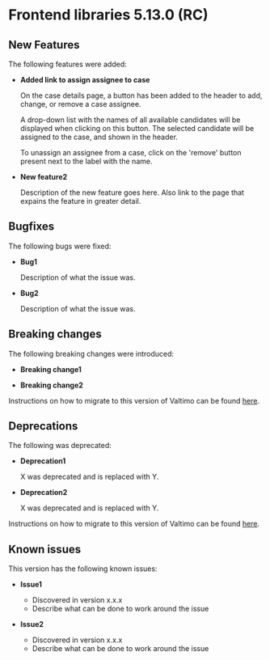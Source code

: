 # Frontend libraries 5.13.0 (RC)

## New Features

The following features were added:

* **Added link to assign assignee to case**

  On the case details page, a button has been added to the header to add, change, or remove a case assignee.
  
  A drop-down list with the names of all available candidates will be displayed when clicking on this button. The 
  selected candidate will be assigned to the case, and shown in the header.
  
  To unassign an assignee from a case, click on the 'remove' button present next to the label with the name.

* **New feature2**

  Description of the new feature goes here.
  Also link to the page that expains the feature in greater detail.


## Bugfixes

The following bugs were fixed:

* **Bug1**

  Description of what the issue was.

* **Bug2**

  Description of what the issue was.

## Breaking changes

The following breaking changes were introduced:

* **Breaking change1**

* **Breaking change2**

Instructions on how to migrate to this version of Valtimo can be found [here](migration.md).

## Deprecations

The following was deprecated:

* **Deprecation1**

  X was deprecated and is replaced with Y.
* **Deprecation2**

  X was deprecated and is replaced with Y.

Instructions on how to migrate to this version of Valtimo can be found [here](migration.md).

## Known issues

This version has the following known issues:

* **Issue1**
  * Discovered in version x.x.x
  * Describe what can be done to work around the issue

* **Issue2**
  * Discovered in version x.x.x
  * Describe what can be done to work around the issue